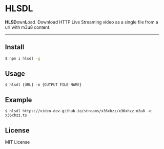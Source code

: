 # HLSDL

**HLSD**own**L**oad. Download HTTP Live Streaming video as a single file from a url with m3u8 content.

---

## Install

```bash
$ npm i hlsdl -g
```

## Usage

```
$ hlsdl {URL} -o {OUTPUT FILE NAME}
```

## Example

```
$ hlsdl https://video-dev.github.io/streams/x36xhzz/x36xhzz.m3u8 -o x36xhzz.ts
```

## License
MIT License